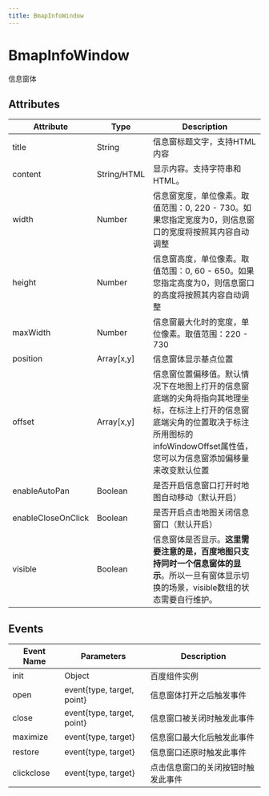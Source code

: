```yaml
---
title: BmapInfoWindow
---
```

# BmapInfoWindow

信息窗体

## Attributes

Attribute | Type | Description
---|---|---|
title | String | 信息窗标题文字，支持HTML内容
content | String/HTML | 显示内容。支持字符串和HTML。
width | Number | 信息窗宽度，单位像素。取值范围：0, 220 - 730。如果您指定宽度为0，则信息窗口的宽度将按照其内容自动调整
height | Number | 信息窗高度，单位像素。取值范围：0, 60 - 650。如果您指定高度为0，则信息窗口的高度将按照其内容自动调整
maxWidth | Number | 信息窗最大化时的宽度，单位像素。取值范围：220 - 730
position | Array[x,y] | 信息窗体显示基点位置
offset | Array[x,y] | 信息窗位置偏移值。默认情况下在地图上打开的信息窗底端的尖角将指向其地理坐标，在标注上打开的信息窗底端尖角的位置取决于标注所用图标的infoWindowOffset属性值，您可以为信息窗添加偏移量来改变默认位置
enableAutoPan | Boolean | 是否开启信息窗口打开时地图自动移动（默认开启）
enableCloseOnClick | Boolean | 是否开启点击地图关闭信息窗口（默认开启）
visible | Boolean | 信息窗体是否显示。**这里需要注意的是，百度地图只支持同时一个信息窗体的显示**。所以一旦有窗体显示切换的场景，visible数组的状态需要自行维护。

## Events

Event Name | Parameters | Description
---|---|---|
init | Object | 百度组件实例
open| event{type, target, point} | 信息窗体打开之后触发事件
close | event{type, target, point} | 信息窗口被关闭时触发此事件
maximize| event{type, target} | 信息窗口最大化后触发此事件
restore | event{type, target} | 信息窗口还原时触发此事件
clickclose | event{type, target} | 点击信息窗口的关闭按钮时触发此事件
